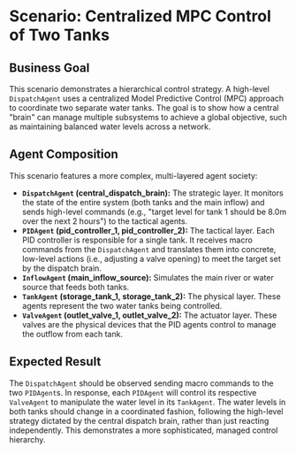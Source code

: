 # Scenario: Centralized MPC Control of Two Tanks

## Business Goal

This scenario demonstrates a hierarchical control strategy. A high-level `DispatchAgent` uses a centralized Model Predictive Control (MPC) approach to coordinate two separate water tanks. The goal is to show how a central "brain" can manage multiple subsystems to achieve a global objective, such as maintaining balanced water levels across a network.

## Agent Composition

This scenario features a more complex, multi-layered agent society:

- **`DispatchAgent` (central_dispatch_brain):** The strategic layer. It monitors the state of the entire system (both tanks and the main inflow) and sends high-level commands (e.g., "target level for tank 1 should be 8.0m over the next 2 hours") to the tactical agents.
- **`PIDAgent` (pid_controller_1, pid_controller_2):** The tactical layer. Each PID controller is responsible for a single tank. It receives macro commands from the `DispatchAgent` and translates them into concrete, low-level actions (i.e., adjusting a valve opening) to meet the target set by the dispatch brain.
- **`InflowAgent` (main_inflow_source):** Simulates the main river or water source that feeds both tanks.
- **`TankAgent` (storage_tank_1, storage_tank_2):** The physical layer. These agents represent the two water tanks being controlled.
- **`ValveAgent` (outlet_valve_1, outlet_valve_2):** The actuator layer. These valves are the physical devices that the PID agents control to manage the outflow from each tank.

## Expected Result

The `DispatchAgent` should be observed sending macro commands to the two `PIDAgent`s. In response, each `PIDAgent` will control its respective `ValveAgent` to manipulate the water level in its `TankAgent`. The water levels in both tanks should change in a coordinated fashion, following the high-level strategy dictated by the central dispatch brain, rather than just reacting independently. This demonstrates a more sophisticated, managed control hierarchy.
